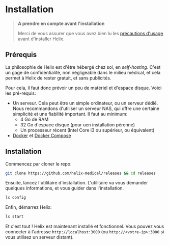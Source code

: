 # Installation

> **A prendre en compte avant l'installation**
>
> Merci de vous assurer que vous avez bien lu les [précautions d'usage](disclaimer.md) avant d'installer Helix.

## Prérequis

La philosophie de Helix est d'être hébergé chez soi, en *self-hosting*. C'est un gage de confidentialité, non négligeable dans le milieu médical, et cela permet à Helix de rester gratuit, et sans publicités.

Pour cela, il faut donc prévoir un peu de matériel et d'espace disque. Voici les pré-requis:

+ Un serveur. Cela peut être un simple ordinateur, ou un serveur dédié. Nous recommandons d'utiliser un serveur NAS, qui offre une certaine simplicité et une fiabilité important. Il faut au minimum:
  + 4 Go de RAM
  + 32 Go d'espace disque (pour uen installation pérenne)
  + Un processeur récent (Intel Core i3 ou supérieur, ou équivalent)
+ [Docker](https://docs.docker.com/get-docker/) et [Docker Compose](https://docs.docker.com/compose/compose-file/)

## Installation

Commencez par cloner le repo:

```bash
git clone https://github.com/helix-medical/releases && cd releases
```

Ensuite, lancez l'utilitaire d'installation. L'utilitaire va vous demander quelques informations, et vous guider dans l'installation.

```bash
lx config
```

Enfin, démarrez Helix:

```bash
lx start
```

Et c'est tout ! Helix est maintenant installé et fonctionnel. Vous pouvez vous connecter à l'adresse `http://localhost:3000` (ou `http://<votre-ip>:3000` si vous utilisez un serveur distant).
